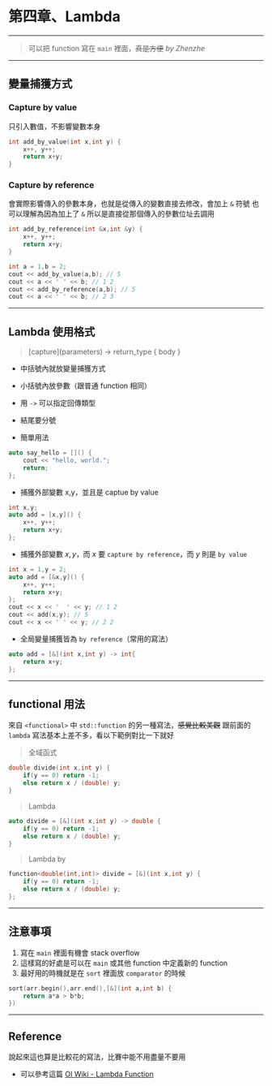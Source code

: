 # 第四章、Lambda

---

> 可以把 function 寫在 `main` 裡面，~~真是方便~~
> *by Zhenzhe*

---

## 變量捕獲方式

### Capture by value
只引入數值，不影響變數本身
```cpp
int add_by_value(int x,int y) {
    x++, y++;
    return x+y;
}
```

### Capture by reference
會實際影響傳入的參數本身，也就是從傳入的變數直接去修改，會加上 `&` 符號
也可以理解為因為加上了 `&` 所以是直接從那個傳入的參數位址去調用
```cpp
int add_by_reference(int &x,int &y) {
    x++, y++;
    return x+y;
}
```

```cpp
int a = 1,b = 2;
cout << add_by_value(a,b); // 5
cout << a << ' ' << b; // 1 2
cout << add_by_reference(a,b); // 5
cout << a << ' ' << b; // 2 3
```

---

## Lambda 使用格式
> \[capture](parameters) -> return_type { body }

- 中括號內就放變量捕獲方式
- 小括號內放參數（跟普通 function 相同）
- 用 `->` 可以指定回傳類型
- 結尾要分號

- 簡單用法
```cpp
auto say_hello = []() {
    cout << "hello, world.";
    return;
};
```
- 捕獲外部變數 x,y，並且是 captue by value
```cpp
int x,y;
auto add = [x,y]() {
    x++, y++;
    return x+y;
};
```
- 捕獲外部變數 $x,y$，而 $x$ 要 `capture by reference`，而 $y$ 則是 `by value`
```cpp
int x = 1,y = 2;
auto add = [&x,y]() {
    x++, y++;
    return x+y;
};
cout << x << '  ' << y; // 1 2
cout << add(x,y); // 5
cout << x << ' ' << y; // 2 2
```
- 全局變量捕獲皆為 `by reference`（常用的寫法）
```cpp
auto add = [&](int x,int y) -> int{
    return x+y;
};
```
---

## functional 用法
來自 `<functional>` 中 `std::function` 的另一種寫法，~~感覺比較美觀~~
跟前面的 `lambda` 寫法基本上差不多，看以下範例對比一下就好
> 全域函式
```cpp
double divide(int x,int y) {
    if(y == 0) return -1;
    else return x / (double) y;
}
```
> Lambda
```cpp
auto divide = [&](int x,int y) -> double {
    if(y == 0) return -1;
    else return x / (double) y;
}
```
> Lambda by <functional>
```cpp
function<double(int,int)> divide = [&](int x,int y) {
    if(y == 0) return -1;
    else return x / (double) y;
};
```

---

## 注意事項
1. 寫在 `main` 裡面有機會 stack overflow
2. 這樣寫的好處是可以在 `main` 或其他 function 中定義新的 function
3. 最好用的時機就是在 `sort` 裡面放 `comparator` 的時候
```cpp
sort(arr.begin(),arr.end(),[&](int a,int b) {
    return a*a > b*b;
})
```

---

## Reference
說起來這也算是比較花的寫法，比賽中能不用盡量不要用
- 可以參考這篇 [OI Wiki - Lambda Function](https://oi-wiki.org/lang/lambda/)



